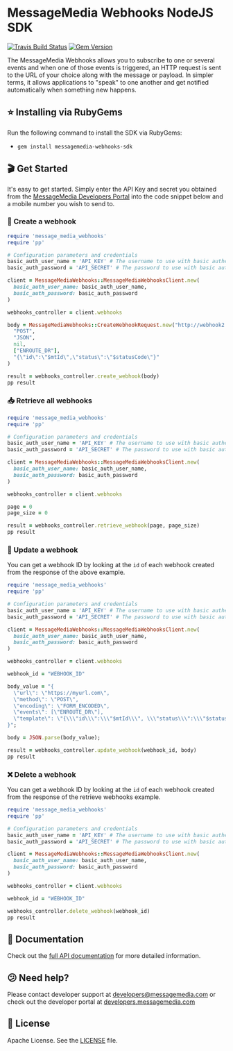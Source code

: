 # MessageMedia Webhooks NodeJS SDK
[![Travis Build Status](https://api.travis-ci.org/messagemedia/webhooks-ruby-sdk.svg?branch=master)](https://travis-ci.org/messagemedia/webhooks-ruby-sdk)
[![Gem Version](https://badge.fury.io/rb/messagemedia_webhooks_sdk.svg)](https://badge.fury.io/rb/messagemedia_webhooks_sdk)

The MessageMedia Webhooks allows you to subscribe to one or several events and when one of those events is triggered, an HTTP request is sent to the URL of your choice along with the message or payload. In simpler terms, it allows applications to "speak" to one another and get notified automatically when something new happens.

## ⭐️ Installing via RubyGems
Run the following command to install the SDK via RubyGems:
* `gem install messagemedia-webhooks-sdk`

## 🎬 Get Started
It's easy to get started. Simply enter the API Key and secret you obtained from the [MessageMedia Developers Portal](https://developers.messagemedia.com) into the code snippet below and a mobile number you wish to send to.

### 🚀 Create a webhook
```ruby
require 'message_media_webhooks'
require 'pp'

# Configuration parameters and credentials
basic_auth_user_name = 'API_KEY' # The username to use with basic authentication
basic_auth_password = 'API_SECRET' # The password to use with basic authentication

client = MessageMediaWebhooks::MessageMediaWebhooksClient.new(
  basic_auth_user_name: basic_auth_user_name,
  basic_auth_password: basic_auth_password
)

webhooks_controller = client.webhooks

body = MessageMediaWebhooks::CreateWebhookRequest.new("http://webhook2.com",
  "POST",
  "JSON",
  nil,
  ["ENROUTE_DR"],
  "{\"id\":\"$mtId\",\"status\":\"$statusCode\"}"
)

result = webhooks_controller.create_webhook(body)
pp result

```

### 📥 Retrieve all webhooks
```ruby
require 'message_media_webhooks'
require 'pp'

# Configuration parameters and credentials
basic_auth_user_name = 'API_KEY' # The username to use with basic authentication
basic_auth_password = 'API_SECRET' # The password to use with basic authentication

client = MessageMediaWebhooks::MessageMediaWebhooksClient.new(
  basic_auth_user_name: basic_auth_user_name,
  basic_auth_password: basic_auth_password
)

webhooks_controller = client.webhooks

page = 0
page_size = 0

result = webhooks_controller.retrieve_webhook(page, page_size)
pp result

```

### 🔄 Update a webhook
You can get a webhook ID by looking at the `id` of each webhook created from the response of the above example.
```ruby
require 'message_media_webhooks'
require 'pp'

# Configuration parameters and credentials
basic_auth_user_name = 'API_KEY' # The username to use with basic authentication
basic_auth_password = 'API_SECRET' # The password to use with basic authentication

client = MessageMediaWebhooks::MessageMediaWebhooksClient.new(
  basic_auth_user_name: basic_auth_user_name,
  basic_auth_password: basic_auth_password
)

webhooks_controller = client.webhooks

webhook_id = "WEBHOOK_ID"

body_value = "{
  \"url\": \"https://myurl.com\",        
  \"method\": \"POST\",        
  \"encoding\": \"FORM_ENCODED\",        
  \"events\": [\"ENROUTE_DR\"],        
  \"template\": \"{\\\"id\\\":\\\"$mtId\\\", \\\"status\\\":\\\"$statusCode\\\"}\"    
}";

body = JSON.parse(body_value);

result = webhooks_controller.update_webhook(webhook_id, body)
pp result

```

### ❌ Delete a webhook
You can get a webhook ID by looking at the `id` of each webhook created from the response of the retrieve webhooks example.
```ruby
require 'message_media_webhooks'
require 'pp'

# Configuration parameters and credentials
basic_auth_user_name = 'API_KEY' # The username to use with basic authentication
basic_auth_password = 'API_SECRET' # The password to use with basic authentication

client = MessageMediaWebhooks::MessageMediaWebhooksClient.new(
  basic_auth_user_name: basic_auth_user_name,
  basic_auth_password: basic_auth_password
)

webhooks_controller = client.webhooks

webhook_id = "WEBHOOK_ID"

webhooks_controller.delete_webhook(webhook_id)
pp result

```

## 📕 Documentation
Check out the [full API documentation](DOCUMENTATION.md) for more detailed information.

## 😕 Need help?
Please contact developer support at developers@messagemedia.com or check out the developer portal at [developers.messagemedia.com](https://developers.messagemedia.com/)

## 📃 License
Apache License. See the [LICENSE](LICENSE) file.
